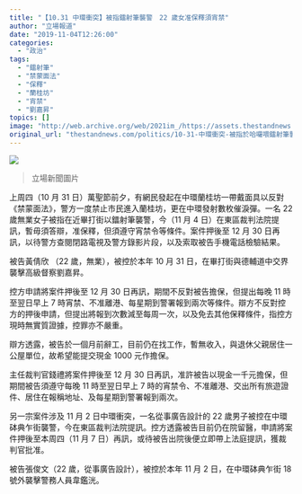 ```yaml
---
title: "【10.31 中環衝突】被指鐳射筆襲警　22 歲女准保釋須宵禁"
author: "立場報道"
date: "2019-11-04T12:26:00"
categories:
  - "政治"
tags:
  - "鐳射筆"
  - "禁蒙面法"
  - "保釋"
  - "蘭桂坊"
  - "宵禁"
  - "劉嘉昇"
topics: []
image: "http://web.archive.org/web/2021im_/https://assets.thestandnews.com/media/photos/73278415_10157477497826422_352961726645272576_o_ro30P_rBXF5It.jpg"
original_url: "thestandnews.com/politics/10-31-中環衝突-被指於哈囉喂鐳射筆襲警-22-歲女准保釋-須宵禁"
---
```

![](http://web.archive.org/web/2021im_/https://assets.thestandnews.com/media/photos/73278415_10157477497826422_352961726645272576_o_ro30P_rBXF5It.jpg)
> 立場新聞圖片

上周四（10 月 31 日）萬聖節前夕，有網民發起在中環蘭桂坊一帶戴面具以反對《禁蒙面法》，警方一度禁止市民進入蘭桂坊，更在中環發射數枚催淚彈。一名 22 歲無業女子被指在近畢打街以鐳射筆襲警，今（11 月 4 日）在東區裁判法院提訊，暫毋須答辯，准保釋，但須遵守宵禁令等條件。案件押後至 12 月 30 日再訊，以待警方查閱閉路電視及警方錄影片段，以及索取被告手機電話檢驗結果。

被告黃倩欣 （22 歲，無業），被控於本年 10 月 31 日，在畢打街與德輔道中交界襲擊高級督察劉嘉昇。

控方申請將案件押後至 12 月 30 日再訊，期間不反對被告擔保，但提出每晚 11 時至翌日早上 7 時宵禁、不准離港、每星期到警署報到兩次等條件。辯方不反對控方的押後申請，但提出將報到次數減至每周一次，以及免去其他保釋條件，指控方現時無實質證據，控罪亦不嚴重。

辯方透露，被告於一個月前辭工，目前仍在找工作，暫無收入，與退休父親居住一公屋單位，故希望能提交現金 1000 元作擔保。

主任裁判官錢禮將案件押後至 12 月 30 日再訊，准許被告以現金一千元擔保，但期間被告須遵守每晚 11 時至翌日早上 7 時的宵禁令、不准離港、交出所有旅遊證件、居住在報稱地址、及每星期到警署報到兩次。

另一宗案件涉及 11 月 2 日中環衝突，一名從事廣告設計的 22 歲男子被控在中環砵典乍街襲警，今在東區裁判法院提訊。控方透露被告目前仍在院留醫，申請將案件押後至本周四（11 月 7 日）再訊，或待被告出院後便立即帶上法庭提訊，獲裁判官批准。

被告張俊文（22 歲，從事廣告設計），被控於本年 11 月 2 日，在中環砵典乍街 18 號外襲擊警務人員韋鑑洸。